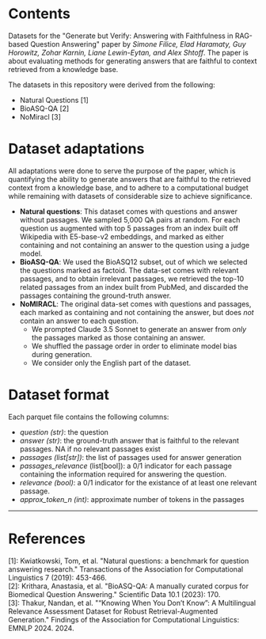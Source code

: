 # Contents
Datasets for the "Generate but Verify: Answering with Faithfulness in RAG-based Question Answering" paper by _Simone Filice, Elad Haramaty, Guy Horowitz, Zohar Karnin, Liane Lewin-Eytan, and Alex Shtoff_. The paper is about evaluating methods for generating answers that are faithful to context retrieved from a knowledge base.

The datasets in this repository were derived from the following:
- Natural Questions [1]
- BioASQ-QA [2]
- NoMiracl [3]

# Dataset adaptations
All adaptations were done to serve the purpose of the paper, which is quantifying the ability to generate answers that are faithful to the retrieved context from a knowledge base, and to adhere to a computational budget while remaining with datasets of considerable size to achieve significance.

-  **Natural questions**: This dataset comes with questions and answer without passages. We sampled 5,000 QA pairs at random. For each question us augmented with top 5 passages from an index built off Wikipedia with E5-base-v2 embeddings, and marked as either containing and not containing an answer to the question using a judge model.
-  **BioASQ-QA**: We used the BioASQ12 subset, out of which we selected the questions marked as factoid.  The data-set comes with relevant passages, and to obtain irrelevant passages, we retrieved the top-10 related passages from an index built from PubMed, and discarded the passages containing the ground-truth answer.
-  **NoMIRACL**: The original data-set comes with questions and passages, each marked as containing and not containing the answer, but does _not_ contain an answer to each question.
   *  We prompted Claude 3.5 Sonnet to generate an answer from _only_ the passages marked as those containing an answer.
   *  We shuffled the passage order in order to eliminate model bias during generation.
   *  We consider only the English part of the dataset.


# Dataset format
Each parquet file contains the following columns:
- _question (str)_: the question
- _answer (str)_: the ground-truth answer that is faithful to the relevant passages. NA if no relevant passages exist
- _passages (list[str])_: the list of passages used for answer generation
- _passages\_relevance_ (list[bool]): a 0/1 indicator for each passage containing the information required for answering the question.
- _relevance (bool)_: a 0/1 indicator for the existance of at least one relevant passage.
- _approx_token_n (int)_: approximate number of tokens in the passages

---
# References
[1]: Kwiatkowski, Tom, et al. "Natural questions: a benchmark for question answering research." Transactions of the Association for Computational Linguistics 7 (2019): 453-466. \
[2]: Krithara, Anastasia, et al. "BioASQ-QA: A manually curated corpus for Biomedical Question Answering." Scientific Data 10.1 (2023): 170. \
[3]: Thakur, Nandan, et al. "“Knowing When You Don’t Know”: A Multilingual Relevance Assessment Dataset for Robust Retrieval-Augmented Generation." Findings of the Association for Computational Linguistics: EMNLP 2024. 2024.
